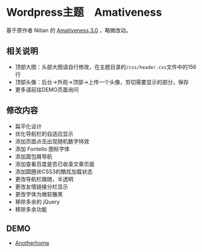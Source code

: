 Wordpress主题　Amativeness
===========

基于原作者 Nitian 的 [Amativeness 3.0](http://azfashao.com/amativeness3-0/) ，略微改动。

相关说明
----------------

+ 顶部大图：头部大图请自行修改，在主题目录的`/css/header.css`文件中的156行
+ 顶部头像：后台->外观->顶部->上传一个头像，剪切需要显示的部分，保存
+ 更多请前往DEMO页面询问

修改内容
----------------

+ 扁平化设计
+ 优化导航栏的自适应显示
+ 添加页面点击出现随机数字特效
+ 添加 Fontello 图标字体
+ 添加面包屑导航
+ 添加查看百度是否已收录文章页面
+ 添加圆圈状CSS3的酷炫加载状态
+ 更改导航栏跟随，半透明
+ 更改友情链接分栏显示
+ 更改字体为微软雅黑
+ 移除多余的 jQuery
+ 移除多余功能

DEMO
-----------------

+ [Anotherhome](http://www.anotherhome.net)

